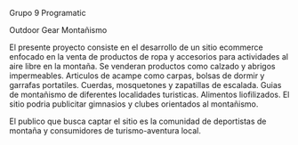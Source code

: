 Grupo 9 Programatic

Outdoor Gear Montañismo

El presente proyecto consiste en el desarrollo de un sitio ecommerce enfocado en la venta de productos de ropa y accesorios para actividades al aire libre en la montaña.
Se venderan productos como calzado y abrigos impermeables. Articulos de acampe como carpas, bolsas de dormir y garrafas portatiles. Cuerdas, mosquetones y zapatillas de escalada. Guias de montañismo de diferentes localidades turisticas.
Alimentos liofilizados.
El sitio podria publicitar gimnasios y clubes orientados al montañismo.

El publico que busca captar el sitio es la comunidad de deportistas de montaña y consumidores de turismo-aventura local.


